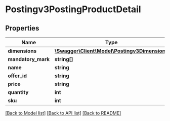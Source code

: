 # Postingv3PostingProductDetail

## Properties
Name | Type | Description | Notes
------------ | ------------- | ------------- | -------------
**dimensions** | [**\Swagger\Client\Model\Postingv3Dimensions**](Postingv3Dimensions.md) |  | [optional] 
**mandatory_mark** | **string[]** |  | [optional] 
**name** | **string** |  | [optional] 
**offer_id** | **string** |  | [optional] 
**price** | **string** |  | [optional] 
**quantity** | **int** |  | [optional] 
**sku** | **int** |  | [optional] 

[[Back to Model list]](../README.md#documentation-for-models) [[Back to API list]](../README.md#documentation-for-api-endpoints) [[Back to README]](../README.md)


